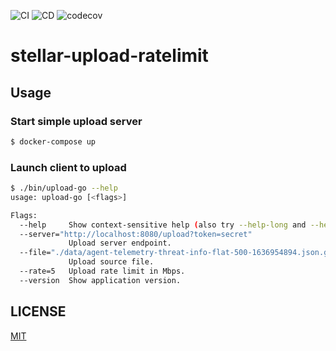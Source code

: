 ![CI](https://github.com/jonascheng/stellar-upload-ratelimit/actions/workflows/ci.yaml/badge.svg)
![CD](https://github.com/jonascheng/stellar-upload-ratelimit/actions/workflows/cd.yaml/badge.svg)
![codecov](https://codecov.io/gh/jonascheng/stellar-upload-ratelimit/branch/main/graph/badge.svg)

# stellar-upload-ratelimit

## Usage

### Start simple upload server

```bash
$ docker-compose up
```

### Launch client to upload

```bash
$ ./bin/upload-go --help
usage: upload-go [<flags>]

Flags:
  --help     Show context-sensitive help (also try --help-long and --help-man).
  --server="http://localhost:8080/upload?token=secret"
             Upload server endpoint.
  --file="./data/agent-telemetry-threat-info-flat-500-1636954894.json.gz"
             Upload source file.
  --rate=5   Upload rate limit in Mbps.
  --version  Show application version.

```

## LICENSE

[MIT](https://github.com/jonascheng/stellar-upload-ratelimit/blob/master/LICENSE)
